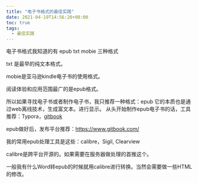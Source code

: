 ```yaml
---
title: "电子书格式的最佳实践"
date: 2021-04-19T14:56:20+08:00
toc: true
tags: 
  - 最佳实践
---
```


电子书格式我知道的有 epub txt mobie 三种格式

txt 是最早的纯文本格式。

mobie是亚马逊kindle电子书的使用格式。

阅读体验和应用范围最广的是epub格式。

所以如果寻找电子书或者制作电子书，我只推荐一种格式：epub
它的本质也是通过web离线技术，生成富文本。进行显示。
从头开始制作epub电子书的话，工具推荐：Typora，[gitbook](http://www.chengweiyang.cn/gitbook/basic-usage/README.html)

epub做好后，发布平台推荐：https://www.gitbook.com/

我的常用epub处理工具是这些：calibre，Sigil, Clearview

calibre是跨平台开源的。如果需要在服务器做处理的首推这个。

一般我有什么Word转epub的时候就用calibre进行转换。当然会需要做一些HTML的修改。

